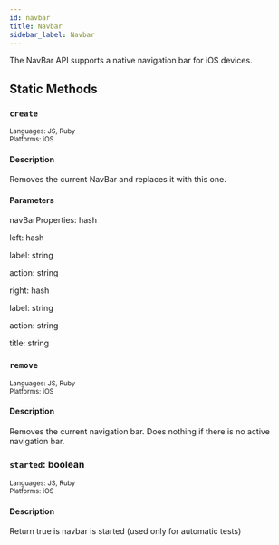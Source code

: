 ```yaml
---
id: navbar
title: Navbar
sidebar_label: Navbar
---
```

The NavBar API supports a native navigation bar for iOS devices.
## Static Methods
### `create`
<span style="font-size:smaller">Languages: JS, Ruby</span><br/><span style="font-size:smaller">Platforms: iOS</span>
#### Description
Removes the current NavBar and replaces it with this one.

#### Parameters
navBarProperties: hash

left: hash

label: string

action: string

right: hash

label: string

action: string

title: string
### `remove`
<span style="font-size:smaller">Languages: JS, Ruby</span><br/><span style="font-size:smaller">Platforms: iOS</span>
#### Description
Removes the current navigation bar. Does nothing if there is no active navigation bar.


### `started`: boolean
<span style="font-size:smaller">Languages: JS, Ruby</span><br/><span style="font-size:smaller">Platforms: iOS</span>
#### Description
Return true is navbar is started (used only for automatic tests)


